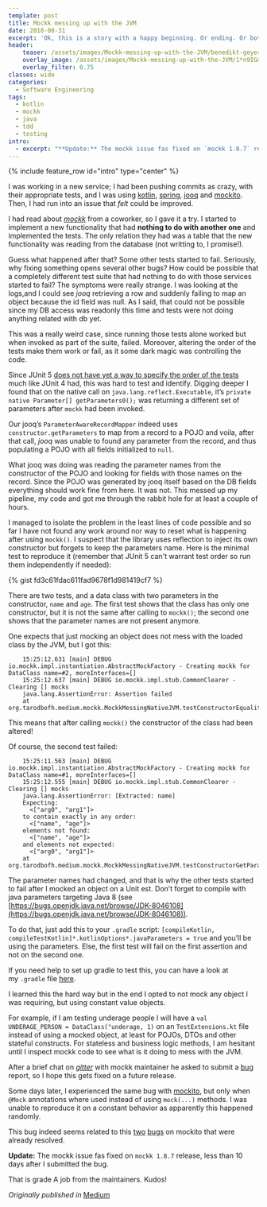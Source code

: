 ```yaml
---
template: post
title: Mockk messing up with the JVM
date: 2018-08-31
excerpt: 'Ok, this is a story with a happy beginning. Or ending. Or both.'
header:
    teaser: /assets/images/Mockk-messing-up-with-the-JVM/benedikt-geyer-dlly2pZoKEg-unsplash-hdpi.jpg
    overlay_image: /assets/images/Mockk-messing-up-with-the-JVM/1*n9IGmMwkGdl4OGdIQpqWdQ.jpeg
    overlay_filter: 0.75
classes: wide
categories:
  - Software Engineering
tags:
  - kotlin
  - mockk
  - java
  - tdd
  - testing
intro: 
  - excerpt: "**Update:** The mockk issue fas fixed on `mockk 1.8.7` release, less than 10 days after I submitted the bug [here](https://github.com/mockk/mockk/issues/129)."
---
```

{% include feature_row id="intro" type="center" %}

I was working in a new service; I had been pushing commits as crazy, with their appropriate tests, and I was using 
[kotlin](https://kotlinlang.org), 
[spring](https://spring.io/), 
[jooq](http://www.jooq.org/) and 
[mockito](https://site.mockito.org/). 
Then, I had run into an issue that *felt* could be improved.

I had read about [*mockk*](https://mockk.io/) from a coworker, so I gave it a try.
I started to implement a new functionality that had **nothing to do with another one** and implemented the tests.
The only relation they had was a table that the new functionality was reading from the database
(not writting to, I promise!).

Guess what happened after that?
Some other tests started to fail.
Seriously, why fixing something opens several other bugs?
How could be possible that a completely different test suite that had nothing to do with those services started to fail?
The symptoms were really strange.
I was looking at the logs,and I could see *jooq* retrieving a row and suddenly failing to map an object because the id
field was null. As I said, that could not be possible since my DB access was readonly this time and tests were not doing
anything related with db yet.

This was a really weird case, since running those tests alone worked but when invoked as part of the suite, failed.
Moreover, altering the order of the tests make them work or fail, as it some dark magic was controlling the code.

Since JUnit 5 [does not have yet a way to specify the order of the tests](https://github.com/junit-team/junit5/issues/13)
much like JUnit 4 had, this was hard to test and identify.
Digging deeper I found that on the native call on `java.lang.reflect.Executable`,
it’s `private native Parameter[] getParameters0();` was returning a different set of parameters after `mockk` had 
been invoked.

Our jooq’s `ParameterAwareRecordMapper` indeed uses `constructor.getParameters` to map from a record to a POJO and 
voila, after that call, *jooq* was unable to found any parameter from the record,
 and thus populating a POJO with all fields initialized to `null`.

What jooq was doing was reading the parameter names from the constructor of the POJO and looking for fields with those
names on the record.
Since the POJO was generated by jooq itself based on the DB fields everything should work fine from here.
It was not. This messed up my pipeline, my code and got me through the rabbit hole for at least a couple of hours.

I managed to isolate the problem in the least lines of code possible and so far
I have not found any work around nor way to reset what is happening after using `mockk()`.
I suspect that the library uses reflection to inject its own constructor but forgets to keep the parameters name.
Here is the minimal test to reproduce it (remember that JUnit 5 can't warrant test order so run them independently if 
needed):

{% gist fd3c61fdac611fad9678f1d981419cf7 %}

There are two tests, and a data class with two parameters in the constructor, `name` and `age`.
The first test shows that the class has only one constructor, but it is not the same after calling to `mockk()`; 
the second one shows that the parameter names are not present anymore.

One expects that just mocking an object does not mess with the loaded class by the JVM, but I got this:

```
    15:25:12.631 [main] DEBUG io.mockk.impl.instantiation.AbstractMockFactory - Creating mockk for DataClass name=#2, moreInterfaces=[]  
    15:25:12.637 [main] DEBUG io.mockk.impl.stub.CommonClearer - Clearing [] mocks
    java.lang.AssertionError: Assertion failed
    at org.tarodbofh.medium.mockk.MockkMessingNativeJVM.testConstructorEqualityAfterClearMocks(MockkMessingNativeJVM.kt:26)
```

This means that after calling `mockk()` the constructor of the class had been altered!

Of course, the second test failed:

```
    15:25:11.563 [main] DEBUG io.mockk.impl.instantiation.AbstractMockFactory - Creating mockk for DataClass name=#1, moreInterfaces=[]  
    15:25:12.555 [main] DEBUG io.mockk.impl.stub.CommonClearer - Clearing [] mocks
    java.lang.AssertionError: [Extracted: name]   
    Expecting:  
      <["arg0", "arg1"]>  
    to contain exactly in any order:  
      <["name", "age"]>  
    elements not found:  
      <["name", "age"]>  
    and elements not expected:  
      <["arg0", "arg1"]>
    at org.tarodbofh.medium.mockk.MockkMessingNativeJVM.testConstructorGetParametersMocked(MockkMessingNativeJVM.kt:44)
```

The parameter names had changed, and that is why the other tests started to fail after I mocked an object on a Unit 
est. Don’t forget to compile with java parameters targeting Java 8 
(see [https://bugs.openjdk.java.net/browse/JDK-8046108](https://bugs.openjdk.java.net/browse/JDK-8046108)).

To do that, just add this to your `.gradle` script: 
`[compileKotlin, compileTestKotlin]*.kotlinOptions*.javaParameters = true` and you’ll be using the parameters. 
Else, the first test will fail on the first assertion and not on the second one.

If you need help to set up gradle to test this, you can have a look at my `.gradle` file 
[here](https://gist.github.com/TarodBOFH/5bbb1d1907f2a0e4c7ce58e0fa3560de).

I learned this the hard way but in the end I opted to not mock any object I was requiring, but using constant value 
objects. 

For example, if I am testing underage people I will have a `val UNDERAGE_PERSON = DataClass("underage, 1)` on an 
`TestExtensions.kt` file instead of using a mocked object, at least for POJOs, DTOs and other stateful constructs.
For stateless and business logic methods, I am hesitant until I inspect mockk code to see what is it doing to mess with
the JVM.

After a brief chat on [*gitter*](https://gitter.im) with mockk maintainer he asked to submit a
[bug](https://github.com/mockk/mockk/issues/129) report, so I hope this gets fixed on a future release.

Some days later, I experienced the same bug with [mockito](https://github.com/mockito/mockito), 
but only when `@Mock` annotations where used instead of using `mock(...)` methods.
I was unable to reproduce it on a constant behavior as apparently this happened randomly.

This bug indeed seems related to this 
[two](https://github.com/mockito/mockito/issues/695) [bugs](https://github.com/mockito/mockito/issues/764) 
on mockito that were already resolved.

**Update:** The mockk issue fas fixed on `mockk 1.8.7` release, less than 10 days after I submitted the bug.

That is grade A job from the maintainers. Kudos!

_Originally published in_ [<i class="fab fa-fw fa-medium"></i>Medium](https://medium.com/@juan_ara/mockk-messing-up-with-the-jvm-10fbdd548a78)
